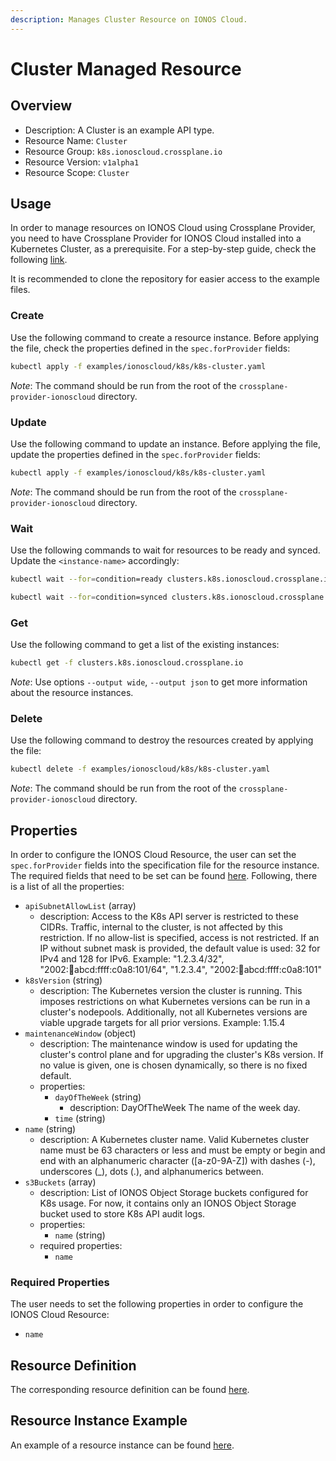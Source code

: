 ```yaml
---
description: Manages Cluster Resource on IONOS Cloud.
---
```


# Cluster Managed Resource

## Overview

* Description: A Cluster is an example API type.
* Resource Name: `Cluster`
* Resource Group: `k8s.ionoscloud.crossplane.io`
* Resource Version: `v1alpha1`
* Resource Scope: `Cluster`

## Usage

In order to manage resources on IONOS Cloud using Crossplane Provider, you need to have Crossplane Provider for IONOS Cloud installed into a Kubernetes Cluster, as a prerequisite. For a step-by-step guide, check the following [link](https://github.com/ionos-cloud/crossplane-provider-ionoscloud/tree/master/examples/example.md).

It is recommended to clone the repository for easier access to the example files.

### Create

Use the following command to create a resource instance. Before applying the file, check the properties defined in the `spec.forProvider` fields:

```bash
kubectl apply -f examples/ionoscloud/k8s/k8s-cluster.yaml
```

_Note_: The command should be run from the root of the `crossplane-provider-ionoscloud` directory.

### Update

Use the following command to update an instance. Before applying the file, update the properties defined in the `spec.forProvider` fields:

```bash
kubectl apply -f examples/ionoscloud/k8s/k8s-cluster.yaml
```

_Note_: The command should be run from the root of the `crossplane-provider-ionoscloud` directory.

### Wait

Use the following commands to wait for resources to be ready and synced. Update the `<instance-name>` accordingly:

```bash
kubectl wait --for=condition=ready clusters.k8s.ionoscloud.crossplane.io/<instance-name>
```

```bash
kubectl wait --for=condition=synced clusters.k8s.ionoscloud.crossplane.io/<instance-name>
```

### Get

Use the following command to get a list of the existing instances:

```bash
kubectl get -f clusters.k8s.ionoscloud.crossplane.io
```

_Note_: Use options `--output wide`, `--output json` to get more information about the resource instances.

### Delete

Use the following command to destroy the resources created by applying the file:

```bash
kubectl delete -f examples/ionoscloud/k8s/k8s-cluster.yaml
```

_Note_: The command should be run from the root of the `crossplane-provider-ionoscloud` directory.

## Properties

In order to configure the IONOS Cloud Resource, the user can set the `spec.forProvider` fields into the specification file for the resource instance. The required fields that need to be set can be found [here](#required-properties). Following, there is a list of all the properties:

* `apiSubnetAllowList` (array)
	* description: Access to the K8s API server is restricted to these CIDRs. Traffic, internal to the cluster, is not affected by this restriction.
If no allow-list is specified, access is not restricted.
If an IP without subnet mask is provided, the default value is used: 32 for IPv4 and 128 for IPv6.
Example: "1.2.3.4/32", "2002::1234:abcd:ffff:c0a8:101/64", "1.2.3.4", "2002::1234:abcd:ffff:c0a8:101"
* `k8sVersion` (string)
	* description: The Kubernetes version the cluster is running. This imposes restrictions on what Kubernetes versions can be run in a cluster's nodepools.
Additionally, not all Kubernetes versions are viable upgrade targets for all prior versions.
Example: 1.15.4
* `maintenanceWindow` (object)
	* description: The maintenance window is used for updating the cluster's control plane and for upgrading the cluster's K8s version.
If no value is given, one is chosen dynamically, so there is no fixed default.
	* properties:
		* `dayOfTheWeek` (string)
			* description: DayOfTheWeek The name of the week day.
		* `time` (string)
* `name` (string)
	* description: A Kubernetes cluster name. Valid Kubernetes cluster name must be 63 characters or less and must be empty
or begin and end with an alphanumeric character ([a-z0-9A-Z]) with dashes (-), underscores (_), dots (.), and alphanumerics between.
* `s3Buckets` (array)
	* description: List of IONOS Object Storage buckets configured for K8s usage.
For now, it contains only an IONOS Object Storage bucket used to store K8s API audit logs.
	* properties:
		* `name` (string)
	* required properties:
		* `name`

### Required Properties

The user needs to set the following properties in order to configure the IONOS Cloud Resource:

* `name`

## Resource Definition

The corresponding resource definition can be found [here](https://github.com/ionos-cloud/crossplane-provider-ionoscloud/tree/master/package/crds/k8s.ionoscloud.crossplane.io_clusters.yaml).

## Resource Instance Example

An example of a resource instance can be found [here](https://github.com/ionos-cloud/crossplane-provider-ionoscloud/tree/master/examples/ionoscloud/k8s/k8s-cluster.yaml).

